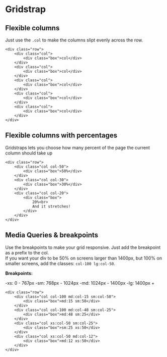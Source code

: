Gridstrap
=========

Flexible columns
----------------

Just use the `.col` to make the columns slipt evenly across the row.

```
<div class="row">
	<div class="col">
		<div class="box">col</div>
	</div>
	<div class="col">
		<div class="box">col</div>
	</div>
	<div class="col">
		<div class="box">col</div>
	</div>
	<div class="col">
		<div class="box">col</div>
	</div>
	<div class="col">
		<div class="box">col</div>
	</div>
</div>
```

Flexible columns with percentages
---------------------------------

Gridstraps lets you choose how many percent of the page the current
column should take up

```
<div class="row">
	<div class="col col-50">
		<div class="box">50%</div>
	</div>
	<div class="col col-30">
		<div class="box">30%</div>
	</div>
	<div class="col col-20">
		<div class="box">
			20%<br>
			And it stretches!
		</div>
	</div>
</div>
```

Media Queries & breakpoints
---------------------------

Use the breakpoints to make your grid responsive. Just add the
breakpoint as a prefix to the col.  
If you want your div to be 50% on screens larger than 1400px, but 100%
on smaller screens, add the classes: `col-100 lg:col-50`.

**Breakpoints:**

-xs: 0 - 767px
-sm: 768px - 1024px
-md: 1024px - 1400px
-lg: 1400px +

```
<div class="row">
	<div class="col col-100 md:col-15 sm:col-50">
		<div class="box">md:15 sm:50</div>
	</div>
	<div class="col col-100 md:col-48 sm:col-25">
		<div class="box">md:48 sm:25</div>
	</div>
	<div class="col xs:col-50 sm:col-25">
		<div class="box">sm:25 xs:50</div>
	</div>
	<div class="col xs:col-50 md:col-12">
		<div class="box">md:12 xs:50</div>
	</div>
</div>
```
